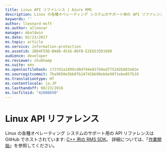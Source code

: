 ```yaml
---
title: Linux API リファレンス | Azure RMS
description: Linux の各種オペレーティング システムのサポート用の API リファレンスは GitHub でホストされています。
keywords: ''
author: lleonard-msft
ms.author: alleonar
manager: mbaldwin
ms.date: 02/23/2017
ms.topic: article
ms.service: information-protection
ms.assetid: 2BD4F55D-BA88-4516-86FB-E2E6535D1690
audience: developer
ms.reviewer: shubhamp
ms.suite: ems
ms.openlocfilehash: 1737d1a1899cd8d794e837b9ed7752d2b883e82e
ms.sourcegitcommit: 7ba9850e5bb07b14741bb90ebbe98f1ebe057b10
ms.translationtype: HT
ms.contentlocale: ja-JP
ms.lasthandoff: 08/23/2018
ms.locfileid: "42808650"
---
```

# <a name="linux-api-reference"></a>Linux API リファレンス

Linux の各種オペレーティング システムのサポート用の API リファレンスは GitHub でホストされています: [C++ 用の RMS SDK](http://azuread.github.io/rms-sdk-for-cpp/annotated.html)。 詳細については、「[作業開始](get-started.md)」を参照してください。
